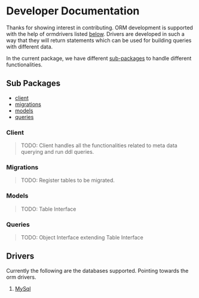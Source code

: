 # Developer Documentation

Thanks for showing interest in contributing. ORM development is supported with the help of ormdrivers listed [below](#drivers). Drivers are developed in such a way that they will return statements which can be used for building queries with different data. 

In the current package, we have different [sub-packages](#sub-packages) to handle different functionalities.


## Sub Packages

* [client](#client)
* [migrations](#migrations)
* [models](#models)
* [queries](#queries)

### Client

> TODO: Client handles all the functionalities related to meta data querying and run ddl queries.

### Migrations

> TODO: Register tables to be migrated.

### Models

> TODO: Table Interface

### Queries

> TODO: Object Interface extending Table Interface

## Drivers

Currently the following are the databases supported. Pointing towards the orm drivers.

1. [MySql][mysql_driver]


[mysql_driver]:https://github.com/codeamenity/mysql_ormdriver
